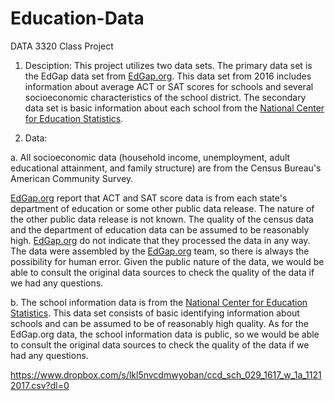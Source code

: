 # Education-Data
DATA 3320 Class Project

1. Desciption: This project utilizes two data sets. The primary data set is the EdGap data set from [EdGap.org](https://www.edgap.org/#5/37.875/-96.987). This data set from 2016 includes information about average ACT or SAT scores for schools and several socioeconomic characteristics of the school district. The secondary data set is basic information about each school from the [National Center for Education Statistics](https://nces.ed.gov/ccd/pubschuniv.asp).

2. Data: 

  a. All socioeconomic data (household income, unemployment, adult educational attainment, and family structure) are from the Census Bureau's American Community Survey. 

[EdGap.org](https://www.edgap.org/#5/37.875/-96.987) report that ACT and SAT score data is from each state's department of education or some other public data release. The nature of the other public data release is not known. The quality of the census data and the department of education data can be assumed to be reasonably high. [EdGap.org](https://www.edgap.org/#5/37.875/-96.987) do not indicate that they processed the data in any way. The data were assembled by the [EdGap.org](https://www.edgap.org/#5/37.875/-96.987) team, so there is always the possibility for human error. Given the public nature of the data, we would be able to consult the original data sources to check the quality of the data if we had any questions.

  b. The school information data is from the [National Center for Education Statistics](https://nces.ed.gov/ccd/pubschuniv.asp). This data set consists of basic identifying information about schools and can be assumed to be of reasonably high quality. As for the EdGap.org data, the school information data is public, so we would be able to consult the original data sources to check the quality of the data if we had any questions.

  https://www.dropbox.com/s/lkl5nvcdmwyoban/ccd_sch_029_1617_w_1a_11212017.csv?dl=0
